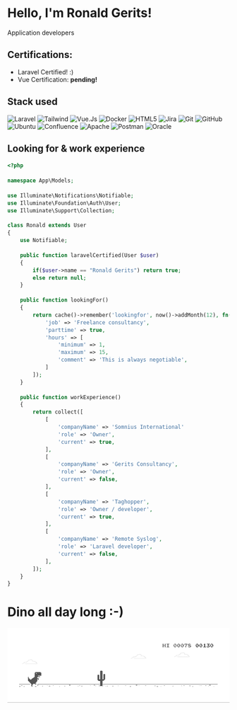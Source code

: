 # Hello, I'm Ronald Gerits!
Application developers

## Certifications:
- Laravel Certified! :)
- Vue Certification: **pending!**

## Stack used
![Laravel](https://img.shields.io/badge/laravel-%23FF2D20.svg?style=for-the-badge&logo=laravel&logoColor=white) 
![Tailwind](https://img.shields.io/badge/Tailwind_CSS-38B2AC?style=for-the-badge&logo=tailwind-css&logoColor=white)
![Vue.Js](https://img.shields.io/badge/Vue.js-35495E?style=for-the-badge&logo=vuedotjs&logoColor=4FC08D)
![Docker](https://img.shields.io/badge/docker-%230db7ed.svg?style=for-the-badge&logo=docker&logoColor=white)
![HTML5](https://img.shields.io/badge/html5-%23E34F26.svg?style=for-the-badge&logo=html5&logoColor=white)
![Jira](https://img.shields.io/badge/jira-%230A0FFF.svg?style=for-the-badge&logo=jira&logoColor=white)
![Git](https://img.shields.io/badge/git-%23F05033.svg?style=for-the-badge&logo=git&logoColor=white)
![GitHub](https://img.shields.io/badge/github-%23121011.svg?style=for-the-badge&logo=github&logoColor=white)
![Ubuntu](https://img.shields.io/badge/Ubuntu-E95420?style=for-the-badge&logo=ubuntu&logoColor=white)
![Confluence](https://img.shields.io/badge/confluence-%23172BF4.svg?style=for-the-badge&logo=confluence&logoColor=white)
![Apache](https://img.shields.io/badge/apache-%23D42029.svg?style=for-the-badge&logo=apache&logoColor=white)
![Postman](https://img.shields.io/badge/Postman-FF6C37?style=for-the-badge&logo=postman&logoColor=white)
![Oracle](https://img.shields.io/badge/Oracle-F80000?style=for-the-badge&logo=oracle&logoColor=black)


## Looking for & work experience
```php
<?php

namespace App\Models;

use Illuminate\Notifications\Notifiable;
use Illuminate\Foundation\Auth\User;
use Illuminate\Support\Collection;

class Ronald extends User
{
    use Notifiable;
    
    public function laravelCertified(User $user)
    {
        if($user->name == "Ronald Gerits") return true;
        else return null;
    }

    public function lookingFor()
    {
        return cache()->remember('lookingfor', now()->addMonth(12), fn() => [
            'job' => 'Freelance consultancy',
            'parttime' => true,
            'hours' => [
                'minimum' => 1,
                'maximum' => 15,
                'comment' => 'This is always negotiable',
            ]
        ]);
    }

    public function workExperience()
    {
        return collect([
            [    
                'companyName' => 'Somnius International'
                'role' => 'Owner',
                'current' => true,
            ],
            [
                'companyName' => 'Gerits Consultancy',
                'role' => 'Owner',
                'current' => false,
            ],
            [
                'companyName' => 'Taghopper',
                'role' => 'Owner / developer',
                'current' => true,
            ],
            [
                'companyName' => 'Remote Syslog',
                'role' => 'Laravel developer',
                'current' => false,
            ],
        ]);
    }
}
```
# Dino all day long :-)
![Alt Text](https://github.com/rgerits/rgerits/blob/main/dino.gif)
